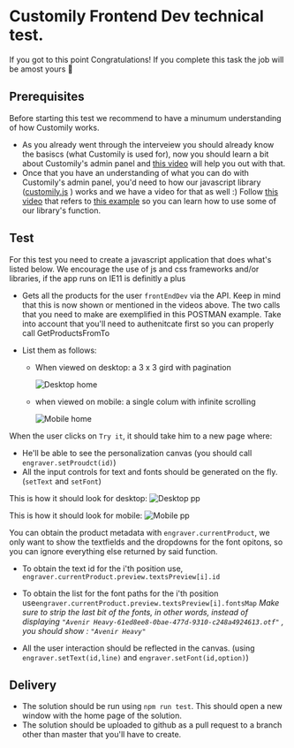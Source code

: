 # Customily Frontend Dev technical test.

If you got to this point Congratulations! If you complete this task the job will be amost yours 💪

## Prerequisites
Before starting this test we recommend to have a minumum understanding of how Customily works.
- As you already went through the interveiew you should already know the basiscs (what Customily is used for), now you should learn a bit about Customily's admin panel and [this video](https://www.youtube.com/watch?v=0EvFyV063Po) will help you out with that.
- Once that you have an understanding of what you can do with Customily's admin panel, you'd need to how our javascript library ([customily.js](https://app.customily.com/customily.js) ) works 
and we have a video for that as well :) Follow [this video](https://www.youtube.com/watch?v=nFA4rfmzXqk) that refers to [this example](https://app.customily.com/example.html) so you can learn how to use some of our library's function.

## Test

For this test you need to create a javascript application that does what's listed below.
We encourage the use of js and css frameworks and/or libraries, if the app runs on IE11 is definitly a plus

- Gets all the products for the user `frontEndDev` via the API. Keep in mind that this is now shown or mentioned in the videos above.
The two calls that you need to make are exemplified in this POSTMAN example.
Take into account that you'll need to authenitcate first so you can properly call GetProductsFromTo

- List them as follows:

  - When viewed on desktop: a 3 x 3 gird with pagination 
  
    ![Desktop home](http://i.imgur.com/KAVLzbH.png)

  - when viewed on mobile: a single colum with infinite scrolling 
  
    ![Mobile home](https://i.imgur.com/hy0io2l.png)  
   
   
When the user clicks on `Try it`, it should take him to a new page where:

  - He'll be able to see the personalization canvas (you should call `engraver.setProudct(id)`)
  - All the input controls for text and fonts should be generated on the fly. (`setText` and `setFont`)
  
  This is how it should look for desktop:
  ![Desktop pp](https://i.imgur.com/1OMtQwj.png)
  
  This is how it should look for mobile:
  ![Mobile pp](https://i.imgur.com/x7waVFC.png)  
   
You can obtain the product metadata with `engraver.currentProduct`, we only want to show the textfields and the dropdowns for the font opitons, so you can ignore everything else returned by said function.
  - To obtain the text id for the i'th position use, `engraver.currentProduct.preview.textsPreview[i].id`
  - To obtain the list for the font paths for the i'th position use`engraver.currentProduct.preview.textsPreview[i].fontsMap`
  *Make sure to strip the last bit of the fonts, in other words, instead of displaying `"Avenir Heavy-61ed8ee8-0bae-477d-9310-c248a4924613.otf"` , you should show : `"Avenir Heavy"`*

  - All the user interaction should be reflected in the canvas. (using `engraver.setText(id,line)` and `engraver.setFont(id,option)`)

## Delivery

  - The solution should be run using `npm run test`. This should open a new window with the home page of the solution.
  - The solution should be uploaded to github as a pull request to a branch other than master that you'll have to create.
